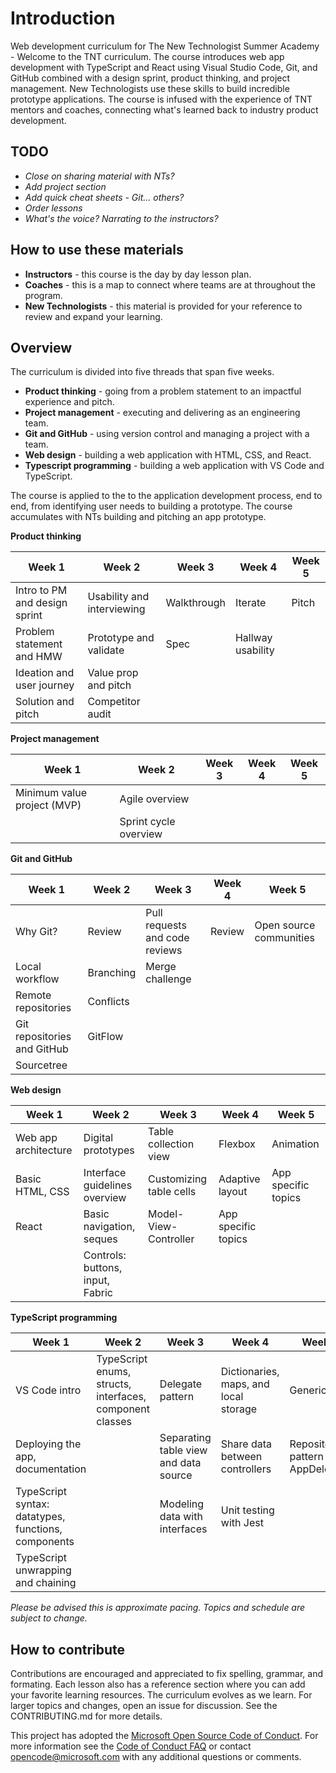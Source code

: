
# Introduction
Web development curriculum for The New Technologist Summer Academy - Welcome to the TNT curriculum. The course introduces web app development with TypeScript and React using Visual Studio Code, Git, and GitHub combined with a design sprint, product thinking, and project management. New Technologists use these skills to build incredible prototype applications. The course is infused with the experience of TNT mentors and coaches, connecting what's learned back to industry product development.

## TODO
* *Close on sharing material with NTs?*
* *Add project section*
* *Add quick cheat sheets - Git... others?*
* *Order lessons*
* *What's the voice? Narrating to the instructors?*

## How to use these materials
* **Instructors** - this course is the day by day lesson plan.
* **Coaches** - this is a map to connect where teams are at throughout the program.
* **New Technologists** - this material is provided for your reference to review and expand your learning.

## Overview
The curriculum is divided into five threads that span five weeks.

* **Product thinking** - going from a problem statement to an impactful experience and pitch.
* **Project management** - executing and delivering as an engineering team.
* **Git and GitHub** - using version control and managing a project with a team.
* **Web design** - building a web application with HTML, CSS, and React.
* **Typescript programming** - building a web application with VS Code and TypeScript.

The course is applied to the to the application development process, end to end, from identifying user needs to building a prototype. The course accumulates with NTs building and pitching an app prototype.

**Product thinking**

Week 1 | Week 2 | Week 3 | Week 4 | Week 5
--- | --- | --- | --- | ---
Intro to PM and design sprint | Usability and interviewing | Walkthrough | Iterate | Pitch
Problem statement and HMW | Prototype and validate | Spec | Hallway usability |
Ideation and user journey | Value prop and pitch | | | 
Solution and pitch | Competitor audit | | | 

**Project management**

Week 1 | Week 2 | Week 3 | Week 4 | Week 5
--- | --- | --- | --- | ---
Minimum value project (MVP) | Agile overview | | | 
  | | Sprint cycle overview | | 

 **Git and GitHub**

Week 1 | Week 2 | Week 3 | Week 4 | Week 5
--- | --- | --- | --- | ---
Why Git? | Review | Pull requests and code reviews | Review | Open source communities
Local workflow | Branching | Merge challenge | 
Remote repositories | Conflicts | |
Git repositories and GitHub | GitFlow | | 
Sourcetree | | | |

 **Web design**

 Week 1 | Week 2 | Week 3 | Week 4 | Week 5
--- | --- | --- | --- | ---
Web app architecture | Digital prototypes | Table collection view | Flexbox | Animation
Basic HTML, CSS | Interface guidelines overview | Customizing table cells | Adaptive layout | App specific topics
React | Basic navigation, seques | Model-View-Controller | App specific topics
 | | Controls: buttons, input, Fabric | | |

 **TypeScript programming**

  Week 1 | Week 2 | Week 3 | Week 4 | Week 5
--- | --- | --- | --- | ---
VS Code intro | TypeScript enums, structs, interfaces, component classes | Delegate pattern | Dictionaries, maps, and local storage | Generics
Deploying the app, documentation | | Separating table view and data source | Share data between controllers | Repository pattern and AppDelegate
TypeScript syntax: datatypes, functions, components | | Modeling data with interfaces | Unit testing with Jest
TypeScript unwrapping and chaining | | | | 

*Please be advised this is approximate pacing. Topics and schedule are subject to change.*

## How to contribute
Contributions are encouraged and appreciated to fix spelling, grammar, and formating. Each lesson also has a reference section where you can add your favorite learning resources. The curriculum evolves as we learn. For larger topics and changes, open an issue for discussion. See the CONTRIBUTING.md for more details.

This project has adopted the [Microsoft Open Source Code of Conduct](https://opensource.microsoft.com/codeofconduct/).
For more information see the [Code of Conduct FAQ](https://opensource.microsoft.com/codeofconduct/faq/) or
contact [opencode@microsoft.com](mailto:opencode@microsoft.com) with any additional questions or comments.
